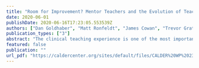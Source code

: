 ```yaml
---
title: "Room for Improvement? Mentor Teachers and the Evolution of Teacher Preservice Clinical Evaluations"
date: 2020-06-01
publishDate: 2020-06-16T17:23:05.553539Z
authors: ["Dan Goldhaber", "Matt Ronfeldt", "James Cowan", "Trevor Gratz", "Emanuele Bardelli", "Matt Truwit", "Hannah Mullman"]
publication_types: ["3"]
abstract: "The clinical teaching experience is one of the most important components of teacher preparation. Prior observational research has found that more effective mentors and schools with better professional climates are associated with better preparation for teacher candidates. We test these findings using an experimental assignment of teacher candidates to placement sites in two states. Candidates who were randomly assigned to higher quality placement sites experienced larger improvements in performance over the course of the clinical experience, as evaluated by university instructors. The findings suggest that improving clinical placement procedures can improve the teaching quality of candidates."
featured: false
publication: ""
url_pdf: "https://caldercenter.org/sites/default/files/CALDER%20WP%20239-0620.pdf"
---
```



